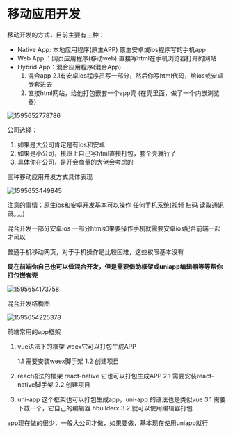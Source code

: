 # 移动应用开发

移动开发的方式，目前主要有三种：

+ Native App: 本地应用程序(原生APP)     原生安卓或ios程序写的手机app
+ Web App ：网页应用程序(移动web)     直接写html在手机浏览器打开的网站
+ Hybrid App：混合应用程序(混合App)   
  1. 混合app 2.1有安卓ios程序员写一部分，然后你写html代码，给ios或安卓嵌套进去
  2. 直接html网站，给他打包嵌套一个app壳 (在壳里面，做了一个内嵌浏览器)   

![1595652778786](C:\Users\刘如刚\AppData\Roaming\Typora\typora-user-images\1595652778786.png)

公司选择：

1. 如果是大公司肯定是有ios和安卓
2. 如果是小公司，接班上自己写html直接打包，套个壳就行了
3. 具体你在公司，是开会商量的大佬会考虑的

三种移动应用开发方式具体表现

![1595653449845](C:\Users\刘如刚\AppData\Roaming\Typora\typora-user-images\1595653449845.png)

注意的事情：原生ios和安卓开发基本可以操作 任何手机系统(视频 扫码 读取通讯录。。。)

混合开发一部分安卓ios 一部分html如果要操作手机就需要安卓ios配合前端一起才可以

普通手机移动网页，对于手机操作是比较困难，这些权限基本没有

**现在前端你自己也可以做混合开发，但是需要借助框架或uniapp编辑器等等帮你打包嵌套壳**

![1595654173758](C:\Users\刘如刚\AppData\Roaming\Typora\typora-user-images\1595654173758.png)

混合开发结构图

![1595654225378](C:\Users\刘如刚\AppData\Roaming\Typora\typora-user-images\1595654225378.png)

前端常用的app框架

1. vue语法下的框架  weex它可以打包生成APP

   1.1  需要安装weex脚手架
   1.2  创建项目
   
2. react语法的框架 react-native 它也可以打包生成APP
   2.1 需要安装react-native脚手架
   2.2  创建项目 
   
3. uni-app 这个框架也可以打包生成app，uni-app 的语法也是类似vue
   3.1 需要下载一个，它自己的编辑器 hbuilderx
   3.2 就可以使用编辑器打包    

app现在做的很少，一般大公司才做，如果要做，基本现在使用uniapp就行

